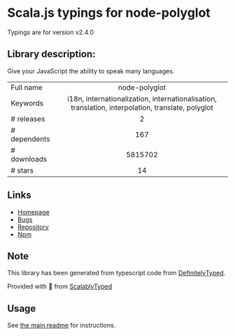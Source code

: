 
# Scala.js typings for node-polyglot

Typings are for version v2.4.0

## Library description:
Give your JavaScript the ability to speak many languages.

|                    |                 |
| ------------------ | :-------------: |
| Full name          | node-polyglot |
| Keywords           | i18n, internationalization, internationalisation, translation, interpolation, translate, polyglot |
| # releases         | 2 |
| # dependents       | 167 |
| # downloads        | 5815702 |
| # stars            | 14 |

## Links
- [Homepage](https://github.com/airbnb/polyglot.js#readme)
- [Bugs](https://github.com/airbnb/polyglot.js/issues)
- [Repository](https://github.com/airbnb/polyglot.js)
- [Npm](https://www.npmjs.com/package/node-polyglot)
    


## Note
This library has been generated from typescript code from [DefinitelyTyped](https://definitelytyped.org).

Provided with :purple_heart: from [ScalablyTyped](https://github.com/oyvindberg/ScalablyTyped)

## Usage
See [the main readme](../../readme.md) for instructions.


